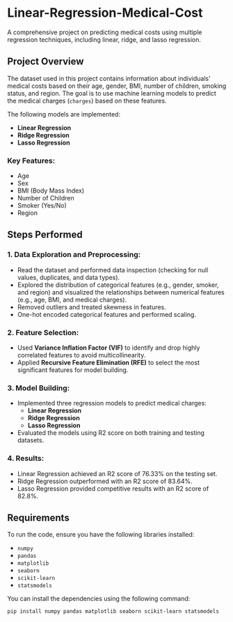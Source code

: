 # Linear-Regression-Medical-Cost
A comprehensive project on predicting medical costs using multiple regression techniques, including linear, ridge, and lasso regression.

## Project Overview

The dataset used in this project contains information about individuals' medical costs based on their age, gender, BMI, number of children, smoking status, and region. The goal is to use machine learning models to predict the medical charges (`charges`) based on these features.

The following models are implemented:
- **Linear Regression**
- **Ridge Regression**
- **Lasso Regression**

### Key Features:
- Age
- Sex
- BMI (Body Mass Index)
- Number of Children
- Smoker (Yes/No)
- Region

## Steps Performed

### 1. Data Exploration and Preprocessing:
- Read the dataset and performed data inspection (checking for null values, duplicates, and data types).
- Explored the distribution of categorical features (e.g., gender, smoker, and region) and visualized the relationships between numerical features (e.g., age, BMI, and medical charges).
- Removed outliers and treated skewness in features.
- One-hot encoded categorical features and performed scaling.

### 2. Feature Selection:
- Used **Variance Inflation Factor (VIF)** to identify and drop highly correlated features to avoid multicollinearity.
- Applied **Recursive Feature Elimination (RFE)** to select the most significant features for model building.

### 3. Model Building:
- Implemented three regression models to predict medical charges:
  - **Linear Regression**
  - **Ridge Regression**
  - **Lasso Regression**
- Evaluated the models using R2 score on both training and testing datasets.

### 4. Results:
- Linear Regression achieved an R2 score of 76.33% on the testing set.
- Ridge Regression outperformed with an R2 score of 83.64%.
- Lasso Regression provided competitive results with an R2 score of 82.8%.

## Requirements

To run the code, ensure you have the following libraries installed:

- `numpy`
- `pandas`
- `matplotlib`
- `seaborn`
- `scikit-learn`
- `statsmodels`

You can install the dependencies using the following command:

```bash
pip install numpy pandas matplotlib seaborn scikit-learn statsmodels